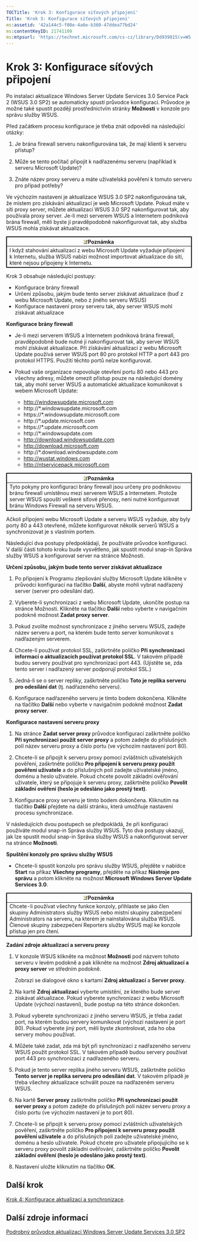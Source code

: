 ```yaml
---
TOCTitle: 'Krok 3: Konfigurace síťových připojení'
Title: 'Krok 3: Konfigurace síťových připojení'
ms:assetid: '42a144c5-f08e-4a6e-b360-47ddea77bd24'
ms:contentKeyID: 21741109
ms:mtpsurl: 'https://technet.microsoft.com/cs-cz/library/Dd939815(v=WS.10)'
---
```


Krok 3: Konfigurace síťových připojení
======================================

Po instalaci aktualizace Windows Server Update Services 3.0 Service Pack 2 (WSUS 3.0 SP2) se automaticky spustí průvodce konfigurací. Průvodce je možné také spustit později prostřednictvím stránky **Možnosti** v konzole pro správu služby WSUS.

Před začátkem procesu konfigurace je třeba znát odpovědi na následující otázky:

1. Je brána firewall serveru nakonfigurována tak, že mají klienti k serveru přístup?

2. Může se tento počítač připojit k nadřazenému serveru (například k serveru Microsoft Update)?

3. Znáte název proxy serveru a máte uživatelská pověření k tomuto serveru pro případ potřeby?

Ve výchozím nastavení je aktualizace WSUS 3.0 SP2 nakonfigurována tak, že místem pro získávání aktualizací je web Microsoft Update. Pokud máte v síti proxy server, můžete aktualizaci WSUS 3.0 SP2 nakonfigurovat tak, aby používala proxy server. Je-li mezi serverem WSUS a Internetem podniková brána firewall, měli byste ji pravděpodobně nakonfigurovat tak, aby služba WSUS mohla získávat aktualizace.

 
<table style="border:1px solid black;">
<colgroup>
<col width="100%" />
</colgroup>
<thead>
<tr class="header">
<th style="border:1px solid black;" ><img src="images/Dd939815.note(WS.10).gif" />Poznámka</th>
</tr>
</thead>
<tbody>
<tr class="odd">
<td style="border:1px solid black;">I když stahování aktualizací z webu Microsoft Update vyžaduje připojení k Internetu, služba WSUS nabízí možnost importovat aktualizace do sítí, které nejsou připojeny k Internetu.
</td>
</tr>
</tbody>
</table>
 

Krok 3 obsahuje následující postupy:

-   Konfigurace brány firewall
-   Určení způsobu, jakým bude tento server získávat aktualizace (buď z webu Microsoft Update, nebo z jiného serveru WSUS)
-   Konfigurace nastavení proxy serveru tak, aby server WSUS mohl získávat aktualizace

**Konfigurace brány firewall**
-   Je-li mezi serverem WSUS a Internetem podniková brána firewall, pravděpodobně bude nutné ji nakonfigurovat tak, aby server WSUS mohl získávat aktualizace. Při získávání aktualizací z webu Microsoft Update používá server WSUS port 80 pro protokol HTTP a port 443 pro protokol HTTPS. Použití těchto portů nelze konfigurovat.

-   Pokud vaše organizace nepovoluje otevření portu 80 nebo 443 pro všechny adresy, můžete omezit přístup pouze na následující domény tak, aby mohl server WSUS a automatické aktualizace komunikovat s webem Microsoft Update:

    -   http://windowsupdate.microsoft.com
    -   http://\*.windowsupdate.microsoft.com
    -   https://\*.windowsupdate.microsoft.com
    -   http://\*.update.microsoft.com
    -   https://\*.update.microsoft.com
    -   http://\*.windowsupdate.com
    -   http://download.windowsupdate.com
    -   http://download.microsoft.com
    -   http://\*.download.windowsupdate.com
    -   http://wustat.windows.com
    -   http://ntservicepack.microsoft.com

 
<table style="border:1px solid black;">
<colgroup>
<col width="100%" />
</colgroup>
<thead>
<tr class="header">
<th style="border:1px solid black;" ><img src="images/Dd939815.note(WS.10).gif" />Poznámka</th>
</tr>
</thead>
<tbody>
<tr class="odd">
<td style="border:1px solid black;">Tyto pokyny pro konfiguraci brány firewall jsou určeny pro podnikovou bránu firewall umístěnou mezi serverem WSUS a Internetem. Protože server WSUS spouští veškeré síťové přenosy, není nutné konfigurovat bránu Windows Firewall na serveru WSUS.
</td>
</tr>
</tbody>
</table>
 

Ačkoli připojení webu Microsoft Update a serveru WSUS vyžaduje, aby byly porty 80 a 443 otevřené, můžete konfigurovat několik serverů WSUS a synchronizovat je s vlastním portem.

Následující dva postupy předpokládají, že používáte průvodce konfigurací. V další části tohoto kroku bude vysvětleno, jak spustit modul snap-in Správa služby WSUS a konfigurovat server na stránce Možnosti.

**Určení způsobu, jakým bude tento server získávat aktualizace**
1.  Po připojení k Programu zlepšování služby Microsoft Update klikněte v průvodci konfigurací na tlačítko **Další**, abyste mohli vybrat nadřazený server (server pro odesílání dat).

2.  Vyberete-li synchronizaci z webu Microsoft Update, ukončíte postup na stránce Možnosti. Klikněte na tlačítko **Další** nebo vyberte v navigačním podokně možnost **Zadat proxy server**.

3.  Pokud zvolíte možnost synchronizace z jiného serveru WSUS, zadejte název serveru a port, na kterém bude tento server komunikovat s nadřazeným serverem.

4.  Chcete-li používat protokol SSL, zaškrtněte políčko **Při synchronizaci informací o aktualizacích používat protokol SSL**. V takovém případě budou servery používat pro synchronizaci port 443. (Ujistěte se, zda tento server i nadřazený server podporují protokol SSL.)

5.  Jedná-li se o server repliky, zaškrtněte políčko **Toto je replika serveru pro odesílání dat** (tj. nadřazeného serveru).

6.  Konfigurace nadřazeného serveru je tímto bodem dokončena. Klikněte na tlačítko **Další** nebo vyberte v navigačním podokně možnost **Zadat proxy server**.

**Konfigurace nastavení serveru proxy**
1.  Na stránce **Zadat server proxy** průvodce konfigurací zaškrtněte políčko **Při synchronizaci použít server proxy** a potom zadejte do příslušných polí název serveru proxy a číslo portu (ve výchozím nastavení port 80).

2.  Chcete-li se připojit k serveru proxy pomocí zvláštních uživatelských pověření, zaškrtněte políčko **Pro připojení k serveru proxy použít pověření uživatele** a do příslušných polí zadejte uživatelské jméno, doménu a heslo uživatele. Pokud chcete povolit základní ověřování uživatele, který se připojuje k serveru proxy, zaškrtněte políčko **Povolit základní ověření (heslo je odesláno jako prostý text)**.

3.  Konfigurace proxy serveru je tímto bodem dokončena. Kliknutím na tlačítko **Další** přejdete na další stránku, která umožňuje nastavení procesu synchronizace.

V následujících dvou postupech se předpokládá, že při konfiguraci používáte modul snap-in Správa služby WSUS. Tyto dva postupy ukazují, jak lze spustit modul snap-in Správa služby WSUS a nakonfigurovat server na stránce **Možnosti**.

**Spuštění konzoly pro správu služby WSUS**
-   Chcete-li spustit konzolu pro správu služby WSUS, přejděte v nabídce **Start** na příkaz **Všechny programy**, přejděte na příkaz **Nástroje pro správu** a potom klikněte na možnost **Microsoft Windows Server Update Services 3.0**.

 
<table style="border:1px solid black;">
<colgroup>
<col width="100%" />
</colgroup>
<thead>
<tr class="header">
<th style="border:1px solid black;" ><img src="images/Dd939815.note(WS.10).gif" />Poznámka</th>
</tr>
</thead>
<tbody>
<tr class="odd">
<td style="border:1px solid black;">Chcete-li používat všechny funkce konzoly, přihlaste se jako člen skupiny Administrators služby WSUS nebo místní skupiny zabezpečení Administrators na serveru, na kterém je nainstalována služba WSUS. Členové skupiny zabezpečení Reporters služby WSUS mají ke konzole přístup jen pro čtení.
</td>
</tr>
</tbody>
</table>
 

**Zadání zdroje aktualizací a serveru proxy**
1.  V konzole WSUS klikněte na možnost **Možnosti** pod názvem tohoto serveru v levém podokně a pak klikněte na možnost **Zdroj aktualizací a proxy server** ve středním podokně.

    Zobrazí se dialogové okno s kartami **Zdroj aktualizací** a **Server proxy**.

2.  Na kartě **Zdroj aktualizací** vyberte umístění, ze kterého bude server získávat aktualizace. Pokud vyberete synchronizaci z webu Microsoft Update (výchozí nastavení), bude postup na této stránce dokončen.

3.  Pokud vyberete synchronizaci z jiného serveru WSUS, je třeba zadat port, na kterém budou servery komunikovat (výchozí nastavení je port 80). Pokud vyberete jiný port, měli byste zkontrolovat, zda ho oba servery mohou používat.

4.  Můžete také zadat, zda má být při synchronizaci z nadřazeného serveru WSUS použit protokol SSL. V takovém případě budou servery používat port 443 pro synchronizaci z nadřazeného serveru.

5.  Pokud je tento server replika jiného serveru WSUS, zaškrtněte políčko **Tento server je replika serveru pro odesílání dat**. V takovém případě je třeba všechny aktualizace schválit pouze na nadřazeném serveru WSUS.

6.  Na kartě **Server proxy** zaškrtněte políčko **Při synchronizaci použít server proxy** a potom zadejte do příslušných polí název serveru proxy a číslo portu (ve výchozím nastavení je to port 80).

7.  Chcete-li se připojit k serveru proxy pomocí zvláštních uživatelských pověření, zaškrtněte políčko **Pro připojení k serveru proxy použít pověření uživatele** a do příslušných polí zadejte uživatelské jméno, doménu a heslo uživatele. Pokud chcete pro uživatele připojujícího se k serveru proxy povolit základní ověřování, zaškrtněte políčko **Povolit základní ověření (heslo je odesláno jako prostý text)**.

8.  Nastavení uložte kliknutím na tlačítko **OK**.

Další krok
----------

[Krok 4: Konfigurace aktualizací a synchronizace](https://technet.microsoft.com/deeaa7e1-9b50-45cb-9537-d75f70de3405).

Další zdroje informací
----------------------

[Podrobný průvodce aktualizací Windows Server Update Services 3.0 SP2](https://technet.microsoft.com/4b504edc-93b3-45b0-a7e8-d0107f1a4442)
